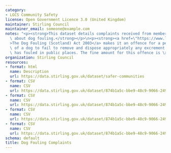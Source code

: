 ```yaml
---
category:
- LGCS Community Safety
license: Open Government Licence 3.0 (United Kingdom)
maintainer: Stirling Council
maintainer_email: someone@example.com
notes: "<p><strong>This dataset details complaints received from members of the public\
  \ about dog fouling.</strong></p>\n<p><strong><a href=\"https://www.legislation.gov.uk/asp/2003/12/contents\"\
  >The Dog Fouling (Scotland) Act 2003</a> makes it an offence for a person in charge\
  \ of a dog to fail to remove and dispose appropriately any excrement after the dog\
  \ has fouled in public places. The fine amount for this offence is \xA380.</strong></p>"
organization: Stirling Council
resources:
- format: html
  name: Description
  url: https://data.stirling.gov.uk/dataset/safer-communities
- format: CSV
  name: CSV
  url: https://data.stirling.gov.uk/dataset/874b1a5c-bbe9-48c9-9066-2492e96349fa/resource/2a0c99be-a8e5-4eb5-bc0a-ca5b0e339e06/download/20190910-dog-fouling-notices-01.04.2018-to-31.03.2019.csv
- format: CSV
  name: CSV
  url: https://data.stirling.gov.uk/dataset/874b1a5c-bbe9-48c9-9066-2492e96349fa/resource/4b9dbb63-868e-4b6f-8bb6-5c27c039884d/download/20210201-dog-fouling-notices-01.04.2019-to-31.03.2020.csv
- format: CSV
  name: CSV
  url: https://data.stirling.gov.uk/dataset/874b1a5c-bbe9-48c9-9066-2492e96349fa/resource/a04c17fe-aeed-4293-8d60-3c14011accc6/download/20190910-dog-fouling-notices-01.04.2017-to-31.03.2018.csv
- format: CSV
  name: CSV
  url: https://data.stirling.gov.uk/dataset/874b1a5c-bbe9-48c9-9066-2492e96349fa/resource/99e46798-c811-4548-9e83-c7183b03dbb4/download/20210510-dog-fouling-notices-01.04.2020-to-31.03.2021-v1.0.csv
schema: default
title: Dog Fouling Complaints
---
```

